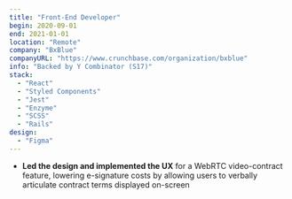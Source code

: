 ```yaml
---
title: "Front-End Developer"
begin: 2020-09-01
end: 2021-01-01
location: "Remote"
company: "BxBlue"
companyURL: "https://www.crunchbase.com/organization/bxblue"
info: "Backed by Y Combinator (S17)"
stack:
  - "React"
  - "Styled Components"
  - "Jest"
  - "Enzyme"
  - "SCSS"
  - "Rails"
design:
  - "Figma"
---
```


- **Led the design and implemented the UX** for a WebRTC video-contract feature, lowering e-signature costs by allowing users to verbally articulate contract terms displayed on-screen

